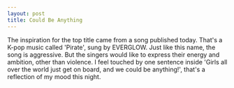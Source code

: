 ```yaml
---
layout: post
title: Could Be Anything
---
```


The inspiration for the top title came from a song published today. That's a K-pop music called 'Pirate', sung by EVERGLOW. Just like this name, the song is aggressive. But the singers would like to express their energy and ambition, other than violence. I feel touched by one sentence inside 'Girls all over the world just get on board, and we could be anything!', that's a reflection of my mood this night.
